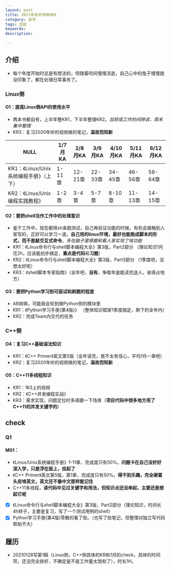 ```yaml
---
layout: post   
title: 2021年技术领域OKR    
category: 读书    
tags: 总结    
keywords:      
description:

---
```


## 介绍

+ 每个年度开始时总是有想法的，但随着时间慢慢流逝，自己心中的兔子慢慢就没印象了，都在处理日常事务了。

### Linux侧

#### O1：提高Linux侧API的使用水平
+ 两本书都自有，上半年整KR1，下半年整理KR2。*加班或工作的间隙读，周末集中整理*
+ KR3：复习2020年听的视频做的笔记，**温故而知新**

| NULL                                                         | 1/7月KA | 2/8月KA | 3/9月KA | 4/10月KA | 5/11月KA | 6/12月KA |
| ------------------------------------------------------------ | ----- | ----- | ----- | ----- | ----- | ----- |
| KR1：《Linux/Unix系统编程手册》（上下） | 1-11章  |  12-21章  | 22-33章 | 34-45章 | 46-56章 | 56-64章 |
| KR2：《Linux/Unix编程实践教程》 | 1-2章  |  3-4章  | 5-7章 | 8-10章 | 11-13章 | 14-15章 |

#### O2：要把shell当作工作中的处理意识
+ 鉴于工作中，现在都用sh来跑测试，自己再验证功能的时候，有机会接触到人家写的，正好可以学习一波。**自己用的linux环境，最好也能跑成脚本的形式，而不是敲交互式命令**。*多在脑子里琢磨和看人家实现了啥功能*
+ KR1：《Linux命令行与shell脚本编程大全》第3版，Part2部分  （理论知识1月花2h，应该能初步搞定，**重点是代码**和**习题**）
+ KR2：《Linux命令行与shell脚本编程大全》第3版，Part3部分  （1季度吧，没想太好呢）
+ KR3：《shell脚本专家指南》（全年吧，**自有**，争取年底能读完送人，省得占地方）

#### O3：要把Python学习到可面试和刷题的程度
+ AB岗嘛，可能我会轮到做Python侧的模块里
+ KR1：《Python学习手册(第4版)》 （整体知识框架1季度搞定，剩下的全年内）
+ KR2：完成Team内交代的任务

### C++侧

#### O4：复习C++基础语法知识
+ KR1：《C++ Primer》英文第5版（全年读完，我不太有信心，平均1月一章吧）
+ KR2：复习2020年听的视频做的笔记，**温故而知新**


#### O5：C++11多线程知识
+ KR1：163上的视频
+ KR2：《C++并发编程实战》
+ KR3：需求实现，问题定位时多琢磨一下场景（**项目代码中很多地方用了C++11的并发关键字的**）

## check

### Q1

#### M01：
+ 《Linux/Unix系统编程手册》1-11章，完成度只有50%。**问题卡在自己没好好深入学，只是浮在面上，挂起了**
+ 《C++ Primer》英文第5版，第1章，完成度只有50%。**得不到乐趣，完全硬着头皮啃英文，英文还不像中文那样能记住**
+ C++11多线程，**读代码中见过关键字和用法，但知识点还没串起，主要还是想起它呢**
+ [x] 《Linux命令行与shell脚本编程大全》第3版，Part2部分（理论知识，时间长4h样子，主要是复习，写了一个测试用例的shell）
+ [x] Python学习手册(第4版)零散的看了些。（也写了些笔记，但整理对独立写代码帮助不大）

## 履历

+ 20210128写第1稿（Linux侧，C++侧具体的KR和1月的check，具体的时间项，还没完全排好，不确定是不是工作量太饱和了），时长1H。
